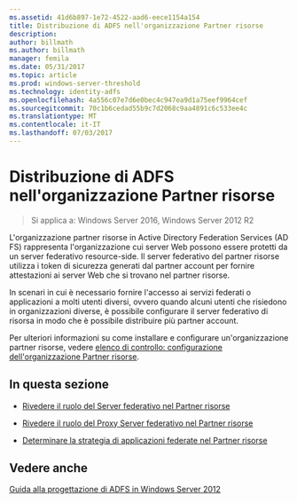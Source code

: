 ```yaml
---
ms.assetid: 41d6b897-1e72-4522-aad6-eece1154a154
title: Distribuzione di ADFS nell'organizzazione Partner risorse
description: 
author: billmath
ms.author: billmath
manager: femila
ms.date: 05/31/2017
ms.topic: article
ms.prod: windows-server-threshold
ms.technology: identity-adfs
ms.openlocfilehash: 4a556c07e7d6e0bec4c947ea9d1a75eef9964cef
ms.sourcegitcommit: 70c1b6cedad55b9c7d2068c9aa4891c6c533ee4c
ms.translationtype: MT
ms.contentlocale: it-IT
ms.lasthandoff: 07/03/2017
---
```

# <a name="deploying-ad-fs-in-the-resource-partner-organization"></a>Distribuzione di ADFS nell'organizzazione Partner risorse

>Si applica a: Windows Server 2016, Windows Server 2012 R2

L'organizzazione partner risorse in Active Directory Federation Services \(AD FS\) rappresenta l'organizzazione cui server Web possono essere protetti da un server federativo resource\-side. Il server federativo del partner risorse utilizza i token di sicurezza generati dal partner account per fornire attestazioni ai server Web che si trovano nel partner risorse.  
  
In scenari in cui è necessario fornire l'accesso ai servizi federati o applicazioni a molti utenti diversi, ovvero quando alcuni utenti che risiedono in organizzazioni diverse, è possibile configurare il server federativo di risorsa in modo che è possibile distribuire più partner account.  
  
Per ulteriori informazioni su come installare e configurare un'organizzazione partner risorse, vedere [elenco di controllo: configurazione dell'organizzazione Partner risorse](../../ad-fs/deployment/Checklist--Configuring-the-Resource-Partner-Organization.md).  
  
## <a name="in-this-section"></a>In questa sezione  
  
-   [Rivedere il ruolo del Server federativo nel Partner risorse](Review-the-Role-of-the-Federation-Server-in-the-Resource-Partner.md)  
  
-   [Rivedere il ruolo del Proxy Server federativo nel Partner risorse](Review-the-Role-of-the-Federation-Server-Proxy-in-the-Resource-Partner.md)  
  
-   [Determinare la strategia di applicazioni federate nel Partner risorse](Determine-Your-Federated-Application-Strategy-in-the-Resource-Partner.md)  
  

## <a name="see-also"></a>Vedere anche
[Guida alla progettazione di ADFS in Windows Server 2012](AD-FS-Design-Guide-in-Windows-Server-2012.md)
